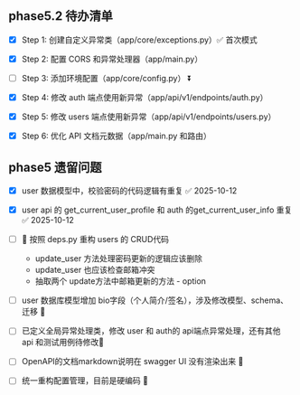 ## phase5.2 待办清单
- [x] Step 1: 创建自定义异常类（app/core/exceptions.py）✅ 首次模式
- [x] Step 2: 配置 CORS 和异常处理器（app/main.py）
- [ ] Step 3: 添加环境配置（app/core/config.py） ⏬ 
- [x] Step 4: 修改 auth 端点使用新异常（app/api/v1/endpoints/auth.py）
- [x] Step 5: 修改 users 端点使用新异常（app/api/v1/endpoints/users.py）
- [x] Step 6: 优化 API 文档元数据（app/main.py 和路由）



## phase5 遗留问题
- [x] user 数据模型中，校验密码的代码逻辑有重复 ✅ 2025-10-12
- [x] user api 的 get_current_user_profile 和 auth 的get_current_user_info 重复 ✅ 2025-10-12
- [ ] 🔼 按照 deps.py 重构 users 的 CRUD代码
	- update_user 方法处理密码更新的逻辑应该删除
	- update_user 也应该检查邮箱冲突
	- 抽取两个 update方法中邮箱更新的方法  - option
- [ ] user 数据库模型增加 bio字段（个人简介/签名），涉及修改模型、schema、迁移 🔼 
- [ ] 已定义全局异常处理类，修改 user 和 auth的 api端点异常处理，还有其他 api 和测试用例待修改🔺 
- [ ] OpenAPI的文档markdown说明在 swagger UI 没有渲染出来 🔽 
- [ ] 统一重构配置管理，目前是硬编码 🔽 




